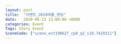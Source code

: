 ```yaml
---
layout: post
title:  "이벤트_2019여름_엔딩"
date:   2020-08-23 13:00:00 +0000
categories: Event
Tags: Story Event
SceneCode: ["scene_evt190627_cp0_q2_s10,7429311"]
---
```

